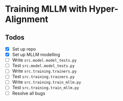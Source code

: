 # Training MLLM with Hyper-Alignment

## Todos

- [x] Set up repo
- [x] Set up MLLM modelling
- [ ] Write `src.model.model_tests.py`
- [ ] Test `src.model.model_tests.py`
- [ ] Write `src.training.trainers.py`
- [ ] Test `src.training.trainers.py`
- [ ] Write `src.training.train_mllm.py`
- [ ] Test `src.training.train_mllm.py`
- [ ] Resolve all bugs
